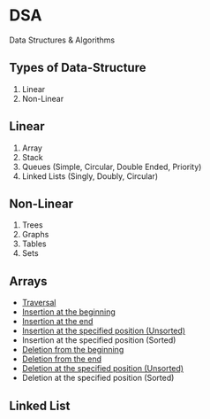 # DSA
Data Structures &amp; Algorithms

## Types of Data-Structure
1. Linear
2. Non-Linear

## Linear
1. Array
2. Stack
3. Queues (Simple, Circular, Double Ended, Priority)
4. Linked Lists (Singly, Doubly, Circular)
## Non-Linear
1. Trees
2. Graphs
3. Tables
4. Sets

## Arrays
- [Traversal](./Arrays/traversal.c)
- [Insertion at the beginning](./Arrays/insert_start.c)
- [Insertion at the end](Arrays/insert_end.c)
- [Insertion at the specified position (Unsorted)](Arrays/insert_end.c)
- Insertion at the specified position (Sorted)
- [Deletion from the beginning](Arrays/delete_start.c)
- [Deletion from the end](Arrays/delete_end.c)
- [Deletion at the specified position (Unsorted)](Arrays/delete_pos.c)
- Deletion at the specified position (Sorted)
## Linked List
